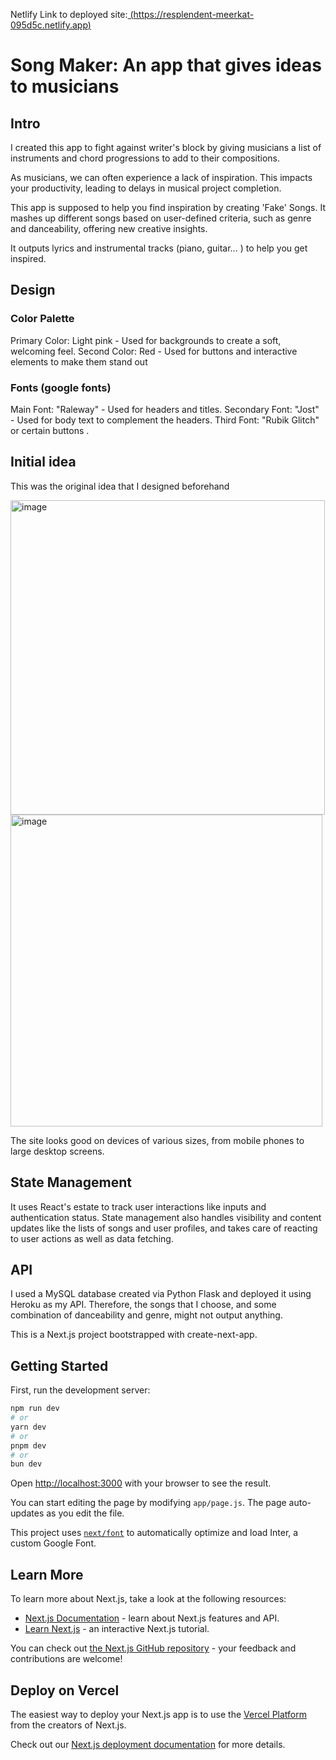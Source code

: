Netlify Link to deployed site:[ (https://resplendent-meerkat-095d5c.netlify.app)](https://resplendent-meerkat-095d5c.netlify.app)

# Song Maker: An app that gives ideas to musicians

## Intro

I created this app to fight against writer's block by giving musicians a list of instruments and chord progressions to add to their compositions.

As musicians, we can often experience a lack of inspiration. This impacts your productivity, leading to delays in musical project completion.

This app is supposed to help you find inspiration by creating 'Fake' Songs. It mashes up different songs based on user-defined criteria, such as genre and danceability, offering new creative insights.

It outputs lyrics and instrumental tracks (piano, guitar… ) to help you get inspired.

## Design

### Color Palette

Primary Color: Light pink - Used for backgrounds to create a soft, welcoming feel. Second Color: Red - Used for buttons and interactive elements to make them stand out

### Fonts (google fonts)

Main Font: "Raleway" - Used for headers and titles. Secondary Font: "Jost" - Used for body text to complement the headers. Third Font: "Rubik Glitch" or certain buttons .

## Initial idea

This was the original idea that I designed beforehand

<img width="503" alt="image" src="https://github.com/Serenwfs/songmaker2/assets/116518998/16e2087f-406d-4f2f-8b65-abfbb1d56656">

<img width="499" alt="image" src="https://github.com/Serenwfs/songmaker2/assets/116518998/c5de0123-cdfd-48c2-8cf7-4d1516f4f93e">

The site looks good on devices of various sizes, from mobile phones to large desktop screens.

## State Management

It uses React's estate to track user interactions like inputs and authentication status. State management also handles visibility and content updates like the lists of songs and user profiles, and takes care of reacting to user actions as well as data fetching.

## API

I used a MySQL database created via Python Flask and deployed it using Heroku as my API. Therefore, the songs that I choose, and some combination of danceability and genre, might not output anything.

This is a Next.js project bootstrapped with create-next-app.



## Getting Started

First, run the development server:

```bash
npm run dev
# or
yarn dev
# or
pnpm dev
# or
bun dev
```

Open [http://localhost:3000](http://localhost:3000) with your browser to see the result.

You can start editing the page by modifying `app/page.js`. The page auto-updates as you edit the file.

This project uses [`next/font`](https://nextjs.org/docs/basic-features/font-optimization) to automatically optimize and load Inter, a custom Google Font.

## Learn More

To learn more about Next.js, take a look at the following resources:

- [Next.js Documentation](https://nextjs.org/docs) - learn about Next.js features and API.
- [Learn Next.js](https://nextjs.org/learn) - an interactive Next.js tutorial.

You can check out [the Next.js GitHub repository](https://github.com/vercel/next.js/) - your feedback and contributions are welcome!

## Deploy on Vercel

The easiest way to deploy your Next.js app is to use the [Vercel Platform](https://vercel.com/new?utm_medium=default-template&filter=next.js&utm_source=create-next-app&utm_campaign=create-next-app-readme) from the creators of Next.js.

Check out our [Next.js deployment documentation](https://nextjs.org/docs/deployment) for more details.
